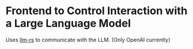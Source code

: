 # Frontend to Control Interaction with a Large Language Model

Uses [llm-rs](https://github.com/worikgh/llm-rs) to communicate with the LLM.  (Only OpenAI currently)
